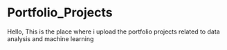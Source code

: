 # Portfolio_Projects
Hello, This is the place where i upload the portfolio projects related to data analysis and machine learning
